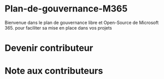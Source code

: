 # Plan-de-gouvernance-M365
Bienvenue dans le plan de gouvernance libre et Open-Source de Microsoft 365.
pour faciliter sa mise en place dans vos projets
# Devenir contributeur
# Note aux contributeurs
